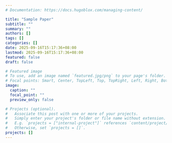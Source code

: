 ```yaml
---
# Documentation: https://docs.hugoblox.com/managing-content/

title: "Sample Paper"
subtitle: ""
summary: ""
authors: []
tags: []
categories: []
date: 2025-09-16T15:17:36+08:00
lastmod: 2025-09-16T15:17:36+08:00
featured: false
draft: false

# Featured image
# To use, add an image named `featured.jpg/png` to your page's folder.
# Focal points: Smart, Center, TopLeft, Top, TopRight, Left, Right, BottomLeft, Bottom, BottomRight.
image:
  caption: ""
  focal_point: ""
  preview_only: false

# Projects (optional).
#   Associate this post with one or more of your projects.
#   Simply enter your project's folder or file name without extension.
#   E.g. `projects = ["internal-project"]` references `content/project/deep-learning/index.md`.
#   Otherwise, set `projects = []`.
projects: []
---
```


